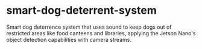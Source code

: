 # smart-dog-deterrent-system
 Smart dog deterrence system that uses sound to keep dogs out of restricted areas like food canteens and libraries, applying the Jetson Nano's object detection capabilities with camera streams.
